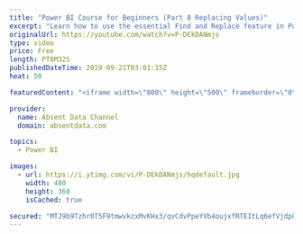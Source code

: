 ```yaml
---
title: "Power BI Course for Beginners (Part 8 Replacing Values)"
excerpt: "Learn how to use the essential Find and Replace feature in Power BI."
originalUrl: https://youtube.com/watch?v=P-DEkDANmjs
type: video
price: Free
length: PT8M32S
publishedDateTime: 2019-09-21T03:01:15Z
heat: 50

featuredContent: "<iframe width=\"800\" height=\"500\" frameborder=\"0\" src=\"https://www.youtube.com/embed/P-DEkDANmjs\" allow=\"accelerometer; autoplay; encrypted-media; gyroscope; picture-in-picture\" allowfullscreen></iframe>"

provider:
  name: Absent Data Channel
  domain: absentdata.com

topics:
  - Power BI

images:
  - url: https://i.ytimg.com/vi/P-DEkDANmjs/hqdefault.jpg
    width: 480
    height: 360
    isCached: true

secured: "MTJ9b9Tzhr0T5F9tmwvkzxMvKHx3/qvCdvPpeYVb4oujxfRTEItLq6efVjdp8ENdY7nF7I3AcPmAG9wZnTq3TV8oFnG7NVwXOJQfqAd6R87RfYnfil2Umj3pjTYEh8ftt4x6LTXJCwl9JK8/LOlJZUGqkGT3xc4EffuPJCxbTJzcYyn0oLuxyXmVXJ+mhUZHgwudymyMjvLiTiQ0Nsl7zrquLw4b4lTaOZbO4vhp4xaDWbOVbXrPCEMVTArfAFGLDsqcwgdJi51tpFe/XHdZU2pGPKKqJihufbf50/XU7FBhlflyRGHS2Vra+tkyx4Q6SdxA06QII863wE/pXtxkzigDziLqz5qUs/4AQhzHndTK/8eEOnJ+bwZXSyLFxDXzo1TNuR3185vDF/zh0K6x946oPaSD652oBbIppRSEs0g=;WghN606keZE959K+oas2yQ=="
---
```


